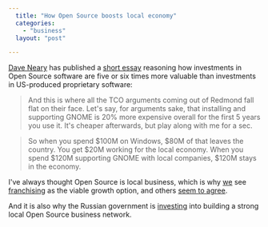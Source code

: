 ```yaml
---
  title: "How Open Source boosts local economy"
  categories: 
    - "business"
  layout: "post"

---
```

[Dave Neary][1] has published a [short essay][2] reasoning how investments in Open Source software are five or six times more valuable than investments in US-produced proprietary software:

>  And this is where all the TCO arguments coming out of Redmond fall flat on their face. Let's say, for arguments sake, that installing and supporting GNOME is 20% more expensive overall for the first 5 years you use it. It's cheaper afterwards, but play along with me for a sec.

> So when you spend $100M on Windows, $80M of that leaves the country. You get $20M working for the local economy. When you spend $120M supporting GNOME with local companies, $120M stays in the economy.

I've always thought Open Source is local business, which is why [we][4] see [franchising][3] as the viable growth option, and others [seem to agree][6].

And it is also why the Russian government is [investing][5] into building a strong local Open Source business network.

[1]: http://www.advogato.org/person/bolsh/
[2]: http://www.advogato.org/article/843.html
[3]: http://bergie.iki.fi/midcom-permalink-ab27daa68123cbe89e5d59a514347c8c
[4]: http://www.nemein.com/en/
[5]: http://bergie.iki.fi/midcom-permalink-a2396a45aa390438a731be2ceec189d5
[6]: http://www.nemein.com/midcom-permalink-1dc54758ca8e01002ccd6fc80c08db33
